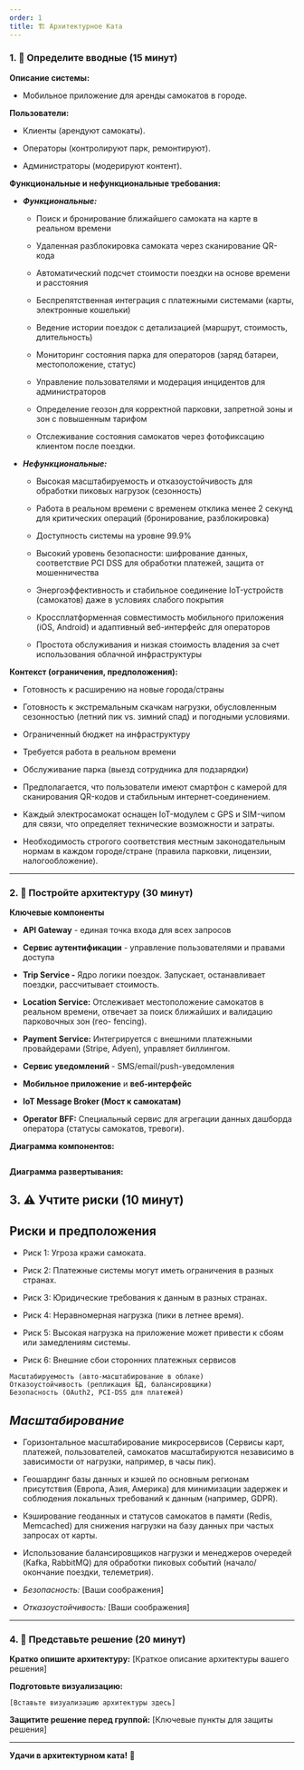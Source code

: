```yaml
---
order: 1
title: 🏗️ Архитектурное Ката
---
```


### 1\. 📖 Определите вводные (15 минут)

**Описание системы:**

-  Мобильное приложение для аренды самокатов в городе.

**Пользователи:**

-  Клиенты (арендуют самокаты).

-  Операторы (контролируют парк, ремонтируют).

-  Администраторы (модерируют контент).

**Функциональные и нефункциональные требования:**

-  ***Функциональные:***

   -  Поиск и бронирование ближайшего самоката на карте в реальном времени

   -  Удаленная разблокировка самоката через сканирование QR-кода

   -  Автоматический подсчет стоимости поездки на основе времени и расстояния

   -  Беспрепятственная интеграция с платежными системами (карты, электронные кошельки)

   -  Ведение истории поездок с детализацией (маршрут, стоимость, длительность)

   -  Мониторинг состояния парка для операторов (заряд батареи, местоположение, статус)

   -  Управление пользователями и модерация инцидентов для администраторов

   -  Определение геозон для корректной парковки, запретной зоны и зон с повышенным тарифом

   -  Отслеживание состояния самокатов через фотофиксацию клиентом после поездки.

-  ***Нефункциональные:***

   -  Высокая масштабируемость и отказоустойчивость для обработки пиковых нагрузок (сезонность)

   -  Работа в реальном времени с временем отклика менее 2 секунд для критических операций (бронирование, разблокировка)

   -  Доступность системы на уровне 99.9%

   -  Высокий уровень безопасности: шифрование данных, соответствие PCI DSS для обработки платежей, защита от мошенничества

   -  Энергоэффективность и стабильное соединение IoT-устройств (самокатов) даже в условиях слабого покрытия

   -  Кроссплатформенная совместимость мобильного приложения (iOS, Android) и адаптивный веб-интерфейс для операторов

   -  Простота обслуживания и низкая стоимость владения за счет использования облачной инфраструктуры

**Контекст (ограничения, предположения):**

-  Готовность к расширению на новые города/страны

-  Готовность к экстремальным скачкам нагрузки, обусловленным сезонностью (летний пик vs. зимний спад) и погодными условиями.

-  Ограниченный бюджет на инфраструктуру

-  Требуется работа в реальном времени

-  Обслуживание парка (выезд сотрудника для подзарядки)

-  Предполагается, что пользователи имеют смартфон с камерой для сканирования QR-кодов и стабильным интернет-соединением.

-  Каждый электросамокат оснащен IoT-модулем с GPS и SIM-чипом для связи, что определяет технические возможности и затраты.

-  Необходимость строгого соответствия местным законодательным нормам в каждом городе/стране (правила парковки, лицензии, налогообложение).

---

### 2\. 🧩 Постройте архитектуру (30 минут)

**Ключевые компоненты**

-  **API Gateway** - единая точка входа для всех запросов

-  **Сервис аутентификации** - управление пользователями и правами доступа

-  **Trip Service -** Ядро логики поездок. Запускает, останавливает поездки, рассчитывает стоимость.

-  **Location Service:** Отслеживает местоположение самокатов в реальном времени, отвечает за поиск ближайших и валидацию парковочных зон (гео- fencing).

-  **Payment Service:** Интегрируется с внешними платежными провайдерами (Stripe, Adyen), управляет биллингом.

-  **Сервис уведомлений** - SMS/email/push-уведомления

-  **Мобильное приложение** и **веб-интерфейс**

-  **IoT Message Broker (Мост к самокатам)**

-  **Operator BFF:** Специальный сервис для агрегации данных дашборда оператора (статусы самокатов, тревоги).

**Диаграмма компонентов:**

```
```

<mermaid path="./arkhitekturnoe-kata-2.mermaid" width="780px" height="126px"/>

**Диаграмма развертывания:**

<mermaid path="./arkhitekturnoe-kata.mermaid" width="780px" height="182px"/>



## **3\. ⚠️ Учтите риски (10 минут)**

## **Риски и предположения**

-  Риск 1: Угроза кражи самоката.

-  Риск 2: Платежные системы могут иметь ограничения в разных странах.

-  Риск 3: Юридические требования к данным в разных странах.

-  Риск 4: Неравномерная нагрузка (пики в летнее время).

-  Риск 5: Высокая нагрузка на приложение может привести к сбоям или замедлениям системы.

-  Риск 6: Внешние сбои сторонних платежных сервисов

```
Масштабируемость (авто-масштабирование в облаке)
Отказоустойчивость (репликация БД, балансировщики)
Безопасность (OAuth2, PCI-DSS для платежей)
```

## ***Масштабирование***

-  Горизонтальное масштабирование микросервисов (Сервисы карт, платежей, пользователей, самокатов масштабируются независимо в зависимости от нагрузки, например, в часы пик).

-  Геошардинг базы данных и кэшей по основным регионам присутствия (Европа, Азия, Америка) для минимизации задержек и соблюдения локальных требований к данным (например, GDPR).

-  Кэширование геоданных и статусов самокатов в памяти (Redis, Memcached) для снижения нагрузки на базу данных при частых запросах от карты.

-  Использование балансировщиков нагрузки и менеджеров очередей (Kafka, RabbitMQ) для обработки пиковых событий (начало/окончание поездки, телеметрия).

-  *Безопасность:* \[Ваши соображения\]

-  *Отказоустойчивость:* \[Ваши соображения\]

---

### 4\. 📝 Представьте решение (20 минут)

**Кратко опишите архитектуру:** \[Краткое описание архитектуры вашего решения\]

**Подготовьте визуализацию:**

```
[Вставьте визуализацию архитектуры здесь]
```

**Защитите решение перед группой:** \[Ключевые пункты для защиты решения\]

---

**Удачи в архитектурном ката!** 🚀